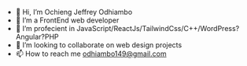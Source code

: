 - 👋 Hi, I’m Ochieng Jeffrey Odhiambo
- 👀 I’m a FrontEnd web developer
- 🌱 I’m profecient in JavaScript/ReactJs/TailwindCss/C++/WordPress?Angular?PHP
- 💞️ I’m looking to collaborate on web design projects
- 📫 How to reach me odhiambo149@gmail.com

<!---
OJO65/OJO65 is a ✨ special ✨ repository because its `README.md` (this file) appears on your GitHub profile.
You can click the Preview link to take a look at your changes.
--->

